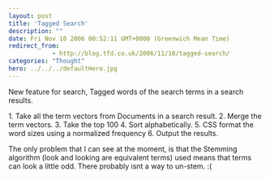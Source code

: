 ```yaml
---
layout: post
title: 'Tagged Search'
description: ""
date: Fri Nov 10 2006 00:52:11 GMT+0000 (Greenwich Mean Time)
redirect_from: 
            - http://blog.tfd.co.uk/2006/11/10/tagged-search/
categories: "Thought"
hero: ../../../defaultHero.jpg
---
```

New feature for search, Tagged words of the search terms in a search results.

1\. Take all the term vectors from Documents in a search result. 2. Merge the term vectors. 3. Take the top 100 4. Sort alphabetically. 5. CSS format the word sizes using a normalized frequency 6. Output the results.

The only problem that I can see at the moment, is that the Stemming algorithm (look and looking are equivalent terms) used means that terms can look a little odd. There probably isnt a way to un-stem. :(
